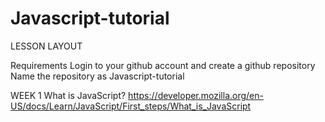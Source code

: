 # Javascript-tutorial

LESSON LAYOUT

Requirements
Login to your github account and create a github repository
Name the repository as Javascript-tutorial

WEEK 1
What is JavaScript?
https://developer.mozilla.org/en-US/docs/Learn/JavaScript/First_steps/What_is_JavaScript

